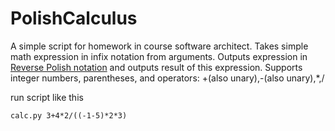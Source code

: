 # PolishCalculus

A simple script for homework in course software architect.
Takes simple math expression in infix notation from arguments.
Outputs expression in [Reverse Polish notation](https://en.wikipedia.org/wiki/Reverse_Polish_notation) and outputs result of this expression.
Supports integer numbers, parentheses, and operators: +(also unary),-(also unary),*,/

run script like this
```
calc.py 3+4*2/((-1-5)*2*3)
```

